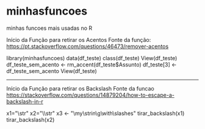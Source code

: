 # minhasfuncoes
 minhas funcoes mais usadas no R


Início da Função para retirar os Acentos
Fonte da função: https://pt.stackoverflow.com/questions/46473/remover-acentos

library(minhasfuncoes)
data(df_teste)
class(df_teste)
View(df_teste)
df_teste_sem_acento <- rm_accent(df_teste$Assunto)
df_teste[3] <- df_teste_sem_acento
View(df_teste)

----------------------------------------------------------------------------
Início da Função para retirar os Backslash
Fonte da funcao https://stackoverflow.com/questions/14879204/how-to-escape-a-backslash-in-r

x1="\\str"
x2="\\\\str"
x3 <- "\\my\\strin\\g\\with\\slashes"
tirar_backslash(x1)
tirar_backslash(x2)

